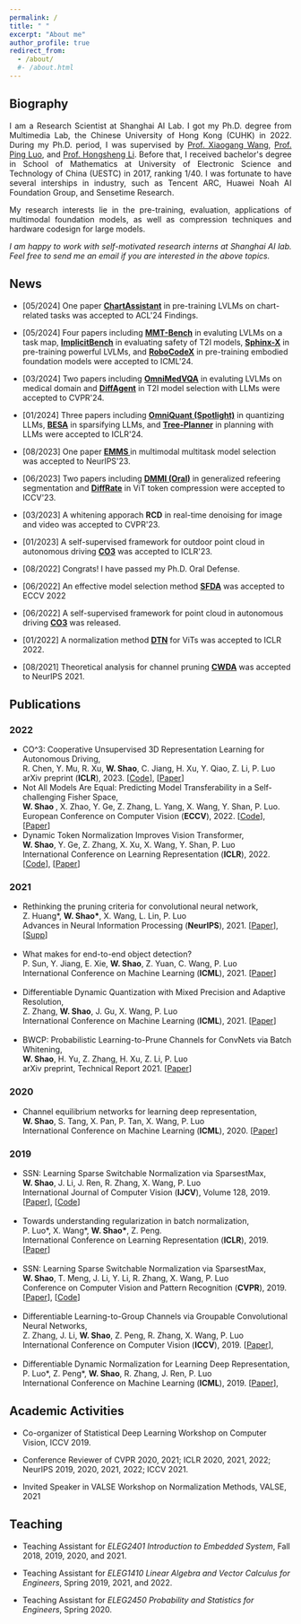 ```yaml
---
permalink: /
title: " "
excerpt: "About me"
author_profile: true
redirect_from: 
  - /about/
  #- /about.html
---
```




<h2>
  Biography 
</h2>

<html xmlns="http://www.w3.org/1999/xhtml" xml:lang="en">
<head>
<link rel="shortcut icon" href="myIcon.ico">
<meta http-equiv="Content-Type" content="text/html;charset=utf-8" />

<meta name="keywords" content="Wenqi Shao, CUHK, The Chinese University of Hong Kong">
<meta name="description" content="Wenqi Shao&#39;s home page">
<link rel="stylesheet" href="jemdoc.css" type="text/css">
</head>
<body>

<p align = "justify"> 
I am a Research Scientist at Shanghai AI Lab. I got my Ph.D. degree from Multimedia Lab, the Chinese University of Hong Kong (CUHK) in 2022. 
During my Ph.D. period, I was supervised by <a href="https://www.ee.cuhk.edu.hk/~xgwang/">Prof. Xiaogang Wang</a>, <a href="http://luoping.me/">Prof. Ping Luo</a>, and <a href="https://www.ee.cuhk.edu.hk/~hsli/">Prof. Hongsheng Li</a>. 
Before that, I received bachelor's degree in School of Mathematics at University of Electronic Science and Technology of China (UESTC) in 2017, ranking 1/40. 
I was fortunate to have several interships in industry, such as Tencent ARC, Huawei Noah AI Foundation Group, and Sensetime Research. 
</p>

<p align = "justify"> 
My research interests lie in the pre-training, evaluation, applications of multimodal foundation models, as well as compression techniques and hardware codesign for large models. 
</p>

<p align = "justify"> 
<i> I am happy to work with self-motivated research interns at Shanghai AI lab. Feel free to send me an email if you are interested in the above topics. </i>
</p>

<!-- News
======
[06/2022] SFDA was accepted by ECCV 2022.
-->

<h2>
  News 
</h2>
<ul>
  <li>
    <p> [05/2024] One paper <a href="https://arxiv.org/abs/2401.02384"><b>ChartAssistant</b></a> in pre-training LVLMs on chart-related tasks was accepted to ACL'24 Findings. 
    </p>
  </li>
  <li>
    <p> [05/2024] Four papers including <a href="https://arxiv.org/pdf/2404.16006"><b>MMT-Bench</b></a> in evaluting LVLMs on a task map, <a href="https://arxiv.org/pdf/2403.02118"><b>ImplicitBench</b></a> in evaluating safety of T2I models, <a href="https://arxiv.org/pdf/2402.05935"><b>Sphinx-X</b></a> in pre-training powerful LVLMs, and <a href="https://arxiv.org/pdf/2402.16117"><b>RoboCodeX</b></a> in pre-training embodied foundation models were accepted to ICML'24.
    </p>
  </li>
  <li>
    <p> [03/2024] Two papers including <a href="https://arxiv.org/pdf/2402.09181"><b>OmniMedVQA</b></a> in evaluting LVLMs on medical domain and <a href="https://arxiv.org/pdf/2404.01342"><b>DiffAgent</b></a> in T2I model selection with LLMs were accepted to CVPR'24.
    </p>
  </li>
  <li>
    <p> [01/2024] Three papers including <a href="https://arxiv.org/pdf/2308.13137"><b>OmniQuant (Spotlight)</b></a> in quantizing LLMs,  <a href="https://arxiv.org/html/2402.16880v1"><b>BESA</b></a> in sparsifying LLMs, and <a href="https://arxiv.org/pdf/2310.08582"><b>Tree-Planner</b></a> in planning with LLMs were accepted to ICLR'24.
    </p>
  </li>
  <li>
    <p> [08/2023] One paper <a href="https://proceedings.neurips.cc/paper_files/paper/2023/file/687b7b2bdcc2ced577c0a989b44e7078-Paper-Conference.pdf"><b>EMMS </b></a> in multimodal multitask model selection was accepted to NeurIPS'23.
    </p>
  </li>
  <li>
    <p> [06/2023] Two papers including <a href="http://openaccess.thecvf.com/content/ICCV2023/papers/Hu_Beyond_One-to-One_Rethinking_the_Referring_Image_Segmentation_ICCV_2023_paper.pdf"><b>DMMI (Oral)</b></a> in generalized refeering segmentation and <a href="http://openaccess.thecvf.com/content/ICCV2023/papers/Chen_DiffRate__Differentiable_Compression_Rate_for_Efficient_Vision_Transformers_ICCV_2023_paper.pdf"><b>DiffRate</b></a> in ViT token compression  were accepted to ICCV'23.
    </p>
  </li>
  <li>
    <p> [03/2023] A whitening apporach <b>RCD</b> in real-time denoising for image and video was accepted to CVPR'23.
    </p>
  </li>
  <li>
    <p> [01/2023] A self-supervised framework for outdoor point cloud in autonomous driving <a href="https://arxiv.org/abs/2206.04028"> <b>CO3</b></a> was accepted to ICLR'23.
    </p>
  </li>
  <li>
    <p> [08/2022] Congrats! I have passed my Ph.D. Oral Defense.
    </p>
  </li>

  <li>
    <p> [06/2022] An effective model selection method <a href="https://arxiv.org/abs/2207.03036"> <b>SFDA</b></a> was accepted to ECCV 2022
    </p>
  </li>

  <li>
    <p> [06/2022] A self-supervised framework for point cloud in autonomous driving <a href="https://arxiv.org/abs/2206.04028"> <b>CO3</b></a> was released.
    </p>
  </li>

  <li>
    <p> [01/2022] A normalization method <a href="https://arxiv.org/abs/2112.02624"> <b>DTN</b></a> for ViTs was accepted to ICLR 2022.
    </p>
  </li>

  <li>
    <p> [08/2021] Theoretical analysis for channel pruning <a href="https://proceedings.neurips.cc/paper/2021/hash/87ae6fb631f7c8a627e8e28785d9992d-Abstract.html"> <b>CWDA</b></a> was accepted to NeurIPS 2021.
    </p>
  </li>

</ul>

<h2> Publications</h2>

  <h3>2022</h3>
  <ul>
  <li>
      CO^3: Cooperative Unsupervised 3D Representation Learning for Autonomous Driving, <br />
      R. Chen, Y. Mu, R. Xu, <b>W. Shao</b>, C. Jiang, H. Xu, Y. Qiao, Z. Li, P. Luo 
      <br /> arXiv preprint (<b>ICLR</b>), 2023. 
      [<a href="https://github.com/Runjian-Chen/CO3">Code</a>],
      [<a href="https://arxiv.org/abs/2206.04028">Paper</a>]
      <br />
    </li>
    <li>
      Not All Models Are Equal: Predicting Model Transferability in a Self-challenging Fisher Space, <br />
      <b> W. Shao </b>, X. Zhao, Y. Ge, Z. Zhang, L. Yang, X. Wang, Y. Shan, P. Luo. 
      <br /> European Conference on Computer Vision (<b>ECCV</b>), 2022. 
      [<a href="https://github.com/TencentARC/SFDA">Code</a>],
      [<a href="https://arxiv.org/abs/2207.03036">Paper</a>]
      <br />
    </li>
    <li>
      Dynamic Token Normalization Improves Vision Transformer, <br />
      <b>W. Shao</b>, Y. Ge, Z. Zhang, X. Xu, X. Wang, Y. Shan, P. Luo 
      <br /> International Conference on Learning Representation (<b>ICLR</b>), 2022. 
      [<a href="https://github.com/TencentARC/DTN">Code</a>],
      [<a href="https://arxiv.org/abs/2112.02624">Paper</a>]
      <br />
    </li>
    </ul>
    <h3>2021</h3>
    <ul>
    <li>
      Rethinking the pruning criteria for convolutional neural network, <br />
      Z. Huang*, <b>W. Shao*</b>, X. Wang, L. Lin, P. Luo
      <br /> Advances in Neural Information Processing (<b>NeurIPS</b>), 2021. 
      [<a href="https://proceedings.neurips.cc/paper/2021/file/87ae6fb631f7c8a627e8e28785d9992d-Paper.pdf">Paper</a>],
      [<a href="https://proceedings.neurips.cc/paper/2021/file/87ae6fb631f7c8a627e8e28785d9992d-Supplemental.pdf">Supp</a>]
      <br />
    </li>
      <br />
    <li>
      What makes for end-to-end object detection? <br />
      P. Sun, Y. Jiang, E. Xie, <b>W. Shao</b>, Z. Yuan, C. Wang, P. Luo
      <br /> International Conference on Machine Learning (<b>ICML</b>), 2021. 
      [<a href="https://proceedings.mlr.press/v139/sun21b.html?ref=https://githubhelp.com">Paper</a>]
      <br />
    </li>
      <br />
    <li>
      Differentiable Dynamic Quantization with Mixed Precision and Adaptive Resolution, <br />
      Z. Zhang, <b>W. Shao</b>, J. Gu, X. Wang, P. Luo
      <br /> International Conference on Machine Learning (<b>ICML</b>), 2021. 
      [<a href="http://proceedings.mlr.press/v139/zhang21r.html">Paper</a>]
      <br />
    </li>
      <br />
    <li>
      BWCP: Probabilistic Learning-to-Prune Channels for ConvNets via Batch Whitening, <br />
      <b>W. Shao</b>, H. Yu, Z. Zhang, H. Xu, Z. Li, P. Luo
      <br /> arXiv preprint, Technical Report 2021. 
      [<a href="https://arxiv.org/abs/2206.04028">Paper</a>]
      <br />
    </li>
    </ul>
    <h3>2020</h3>
    <ul>
    <li>
      Channel equilibrium networks for learning deep representation, <br />
      <b>W. Shao</b>, S. Tang, X. Pan, P. Tan, X. Wang, P. Luo
      <br /> International Conference on Machine Learning (<b>ICML</b>), 2020. 
      [<a href="http://proceedings.mlr.press/v119/shao20a.html">Paper</a>]
      <br />
    </li>
    </ul>
    <h3>2019</h3>
    <ul>
    <li>
      SSN: Learning Sparse Switchable Normalization via SparsestMax, <br />
      <b>W. Shao</b>, J. Li, J. Ren, R. Zhang, X. Wang, P. Luo
      <br /> International Journal of Computer Vision (<b>IJCV</b>), Volume 128, 2019. 
      [<a href="https://link.springer.com/article/10.1007/s11263-019-01269-y">Paper</a>],
      [<a href="https://github.com/switchablenorms/Sparse_SwitchNorm">Code</a>]
      <br />
    </li>
      <br />
    <li>
      Towards understanding regularization in batch normalization, <br />
      P. Luo*, X. Wang*, <b>W. Shao*</b>, Z. Peng.
      <br /> International Conference on Learning Representation (<b>ICLR</b>), 2019. 
      [<a href="https://arxiv.org/abs/1809.00846">Paper</a>]
      <br />
      </li>
      <br />
    <li>
      SSN: Learning Sparse Switchable Normalization via SparsestMax, <br />
      <b>W. Shao</b>, T. Meng, J. Li, Y. Li, R. Zhang, X. Wang, P. Luo
      <br /> Conference on Computer Vision and Pattern Recognition (<b>CVPR</b>), 2019. 
      [<a href="http://openaccess.thecvf.com/content_CVPR_2019/html/Shao_SSN_Learning_Sparse_Switchable_Normalization_via_SparsestMax_CVPR_2019_paper.html">Paper</a>],
      [<a href="https://github.com/switchablenorms/Sparse_SwitchNorm">Code</a>]
      <br />
      </li>
      <br />
    <li>
      Differentiable Learning-to-Group Channels via Groupable Convolutional Neural Networks, <br />
      Z. Zhang, J. Li, <b>W. Shao</b>, Z. Peng, R. Zhang, X. Wang, P. Luo
      <br /> International Conference on Computer Vision  (<b>ICCV</b>), 2019. 
      [<a href="https://openaccess.thecvf.com/content_ICCV_2019/html/Zhang_Differentiable_Learning-to-Group_Channels_via_Groupable_Convolutional_Neural_Networks_ICCV_2019_paper.html">Paper</a>],
      <br />
      </li>
      <br />
    <li>
      Differentiable Dynamic Normalization for Learning Deep Representation, <br />
      P. Luo*, Z. Peng*, <b>W. Shao</b>, R. Zhang, J. Ren, P. Luo
      <br /> International Conference on Machine Learning (<b>ICML</b>), 2019. 
      [<a href="http://proceedings.mlr.press/v97/luo19a.html">Paper</a>],
      <br />
      </li>
    </ul>
     
<h2> Academic Activities </h2>
<ul>
  <li>
    <p> Co-organizer of Statistical Deep Learning Workshop on Computer Vision, ICCV 2019.
    </p>
  </li>
  <li>
    <p>
      Conference Reviewer of CVPR 2020, 2021; ICLR 2020, 2021, 2022; NeurIPS 2019, 2020, 2021, 2022; ICCV 2021.
      </p>
  </li>
  <li>
    <p>
      Invited Speaker in VALSE Workshop on Normalization Methods, VALSE, 2021
      </p>
  </li>
</ul>

<h2> Teaching </h2>
<ul>
  <li>
    <p> Teaching Assistant for <i> ELEG2401 Introduction to Embedded System</i>, Fall 2018, 2019, 2020, and 2021.
    </p>
  </li>
  <li>
    <p>
      Teaching Assistant for <i> ELEG1410 Linear Algebra and Vector Calculus for Engineers</i>, Spring 2019, 2021, and 2022.
      </p>
  </li>
  <li>
    <p>
      Teaching Assistant for <i> ELEG2450 Probability and Statistics for Engineers</i>, Spring 2020.
      </p>
  </li>
</ul>

</body></html>
